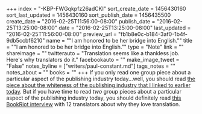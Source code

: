 +++
index = "-KBP-FWGqkpfz26adCKI"
sort_create_date = 1456430160
sort_last_updated = 1456430160
sort_publish_date = 1456435500
create_date = "2016-02-25T11:56:00-08:00"
publish_date = "2016-02-25T13:25:00-08:00"
date = "2016-02-25T13:25:00-08:00"
last_updated = "2016-02-25T11:56:00-08:00"
preview_url = "fb1b8e0c-b184-3af0-1b4f-9db5ccbf6210"
name = "\"I am honored to be her bridge into English.\""
title = "\"I am honored to be her bridge into English.\""
type = "Note"
link = ""
shareimage = ""
twitterauto = "Translation seems like a thankless job. Here's why translators do it."
facebookauto = ""
make_image_tweet = "False"
notes_byline = ["writers/paul-constant.md"]
tags_notes = ""
notes_about = ""
books = ""
+++
If you only read one group piece about a particular aspect of the publishing industry today...well, you should read [the piece about the whiteness of the publishing industry that I linked to earlier today](http://seattlereviewofbooks.com/notes/2016/02/25/its-the-whitest-place-ive-ever-been/). But if you have time to read *two* group pieces about a particular aspect of the publishing industry today, you should definitely read [this BookRiot interview](http://bookriot.com/2016/02/24/12-translators-on-why-they-do-what-they-do/) with 12 translators about why they love translation.
